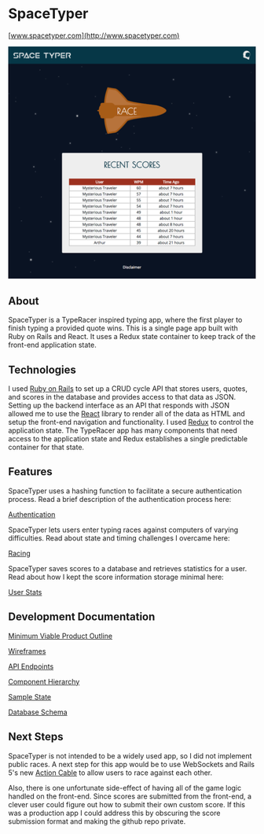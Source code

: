 # SpaceTyper

[www.spacetyper.com](http://www.spacetyper.com)

![Home Page](./docs/images/home_page.png)

## About

SpaceTyper is a TypeRacer inspired typing app, where the first player to finish typing a provided quote wins. This is a single page app built with Ruby on Rails and React. It uses a Redux state container to keep track of the front-end application state.

## Technologies

I used [Ruby on Rails](http://rubyonrails.org/) to set up a CRUD cycle API that stores users, quotes, and scores in the database and provides access to that data as JSON. Setting up the backend interface as an API that responds with JSON allowed me to use the [React](https://facebook.github.io/react/) library to render all of the data as HTML and setup the front-end navigation and functionality. I used [Redux](http://redux.js.org/) to control the application state. The TypeRacer app has many components that need access to the application state and Redux establishes a single predictable container for that state.

## Features

SpaceTyper uses a hashing function to facilitate a secure authentication process. Read a brief description of the authentication process here:

[Authentication](./docs/features/authentication.md)

SpaceTyper lets users enter typing races against computers of varying difficulties. Read about state and timing challenges I overcame here:

[Racing](./docs/features/racing.md)

SpaceTyper saves scores to a database and retrieves statistics for a user. Read about how I kept the score information storage minimal here:

[User Stats](./docs/features/user-stats.md)

## Development Documentation

[Minimum Viable Product Outline](./docs)

[Wireframes](./docs/wireframes)

[API Endpoints](./docs/api-endpoints.md)

[Component Hierarchy](./docs/component-hierarchy.md)

[Sample State](./docs/sample-state.md)

[Database Schema](./docs/schema.md)

## Next Steps

SpaceTyper is not intended to be a widely used app, so I did not implement public races. A next step for this app would be to use WebSockets and Rails 5's new [Action Cable](http://edgeguides.rubyonrails.org/action_cable_overview.html) to allow users to race against each other.

Also, there is one unfortunate side-effect of having all of the game logic handled on the front-end. Since scores are submitted from the front-end, a clever user could figure out how to submit their own custom score. If this was a production app I could address this by obscuring the score submission format and making the github repo private.
